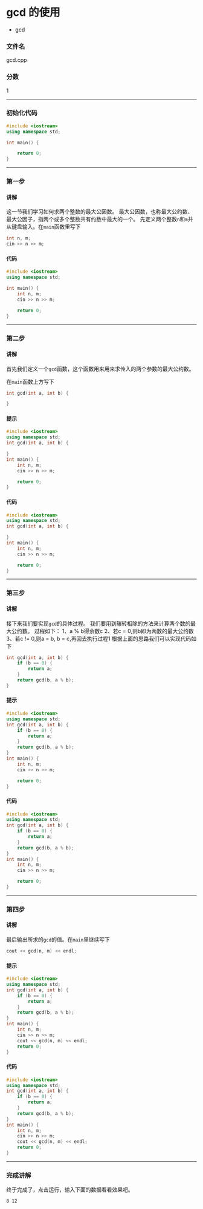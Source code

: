 # gcd 的使用
- gcd

### 文件名
gcd.cpp

### 分数
1

---
### 初始化代码
```c++
#include <iostream>
using namespace std;

int main() {

    return 0;
}
```

---
### 第一步
#### 讲解
这一节我们学习如何求两个整数的最大公因数。
最大公因数，也称最大公约数、最大公因子，指两个或多个整数共有约数中最大的一个。
先定义两个整数`n`和`m`并从键盘输入。在`main`函数里写下
```c++
int n, m;
cin >> n >> m;
```

#### 代码
```c++
#include <iostream>
using namespace std;

int main() {
    int n, m;
    cin >> n >> m;

    return 0;
}
```

---
### 第二步
#### 讲解
首先我们定义一个`gcd`函数，这个函数用来用来求传入的两个参数的最大公约数。

在`main`函数上方写下
```c++
int gcd(int a, int b) {

}
```

#### 提示
```c++
#include <iostream>
using namespace std;
int gcd(int a, int b) {

}
int main() {
    int n, m;
    cin >> n >> m;

    return 0;
}
```

#### 代码
```c++
#include <iostream>
using namespace std;
int gcd(int a, int b) {

}
int main() {
    int n, m;
    cin >> n >> m;

    return 0;
}
```

---
### 第三步
#### 讲解
接下来我们要实现`gcd`的具体过程。
我们要用到辗转相除的方法来计算两个数的最大公约数。
过程如下：
1、a % b得余数c
2、若c = 0,则b即为两数的最大公约数
3、若c != 0,则a = b, b = c,再回去执行过程1
根据上面的思路我们可以实现代码如下
```c++
int gcd(int a, int b) {
    if (b == 0) {
        return a;
    }
    return gcd(b, a % b);
}
```

#### 提示
```c++
#include <iostream>
using namespace std;
int gcd(int a, int b) {
    if (b == 0) {
        return a;
    }
    return gcd(b, a % b);
}
int main() {
    int n, m;
    cin >> n >> m;

    return 0;
}
```


#### 代码
```c++
#include <iostream>
using namespace std;
int gcd(int a, int b) {
    if (b == 0) {
        return a;
    }
    return gcd(b, a % b);
}
int main() {
    int n, m;
    cin >> n >> m;

    return 0;
}
```


---
### 第四步
#### 讲解
最后输出所求的`gcd`的值。在`main`里继续写下
```c++
cout << gcd(n, m) << endl;
```

#### 提示
```c++
#include <iostream>
using namespace std;
int gcd(int a, int b) {
    if (b == 0) {
        return a;
    }
    return gcd(b, a % b);
}
int main() {
    int n, m;
    cin >> n >> m;
    cout << gcd(n, m) << endl;
    return 0;
}
```


#### 代码
```c++
#include <iostream>
using namespace std;
int gcd(int a, int b) {
    if (b == 0) {
        return a;
    }
    return gcd(b, a % b);
}
int main() {
    int n, m;
    cin >> n >> m;
    cout << gcd(n, m) << endl;
    return 0;
}
```



---
### 完成讲解
终于完成了，点击运行，输入下面的数据看看效果吧。
```
8 12
```
